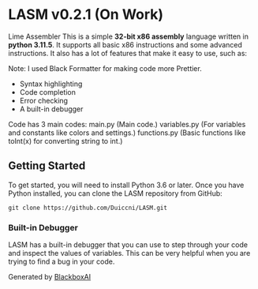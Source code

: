 # LASM v0.2.1 (On Work)
Lime Assembler
This is a simple **32-bit x86 assembly** language written in **python 3.11.5**.
It supports all basic x86 instructions and some advanced instructions.
It also has a lot of features that make it easy to use, such as:

Note: I used Black Formatter for making code more Prettier.

* Syntax highlighting
* Code completion
* Error checking
* A built-in debugger

Code has 3 main codes:
    main.py (Main code.)
    variables.py (For variables and constants like colors and settings.)
    functions.py (Basic functions like toInt(x) for converting string to int.)

## Getting Started

To get started, you will need to install Python 3.6 or later.
Once you have Python installed, you can clone the LASM repository from GitHub:

```
git clone https://github.com/Duiccni/LASM.git
```

### Built-in Debugger

LASM has a built-in debugger that you can use to step through your code and inspect the values of variables.
This can be very helpful when you are trying to find a bug in your code.

Generated by [BlackboxAI](https://www.useblackbox.ai)
